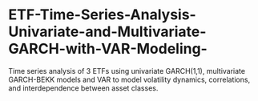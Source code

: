 # ETF-Time-Series-Analysis-Univariate-and-Multivariate-GARCH-with-VAR-Modeling-
Time series analysis of 3 ETFs using univariate GARCH(1,1), multivariate GARCH-BEKK models and VAR to model volatility dynamics, correlations, and interdependence between asset classes.
